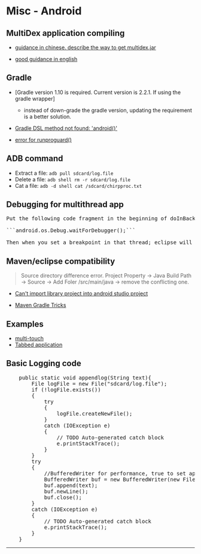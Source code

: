 Misc - Android 
==============

## MultiDex application compiling

- [guidance in chinese. describe the way to get multidex.jar](http://blog.csdn.net/t12x3456/article/details/40837287)

- [good guidance in english](https://medium.com/@mustafa01ali/dexs-64k-limit-is-not-a-problem-anymore-well-almost-2b1faac3508)

## Gradle 
- [Gradle version 1.10 is required. Current version is 2.2.1. If using the gradle wrapper]
	- instead of down-grade the gradle version, updating the requirement is a better solution.

- [Gradle DSL method not found: 'android()'](http://stackoverflow.com/questions/26759755/error1-0-gradle-dsl-method-not-found-android)
- [error for runproguard()](http://tools.android.com/tech-docs/new-build-system/migrating-to-1-0-0) 


## ADB command

- Extract a file: `adb pull sdcard/log.file`
- Delete a file: `adb shell rm -r sdcard/log.file`
- Cat a file: `adb -d shell cat /sdcard/chirpproc.txt`




## Debugging for multithread app

<pre>
Put the following code fragment in the beginning of doInBackground:

```android.os.Debug.waitForDebugger();```

Then when you set a breakpoint in that thread; eclipse will find it.
</pre>



## Maven/eclipse compatibility


>Source directory difference error.
Project Property -> Java Build Path -> Source -> Add Foler /src/main/java -> remove the conflicting one.

- [Can't import library project into android studio project](http://stackoverflow.com/questions/24279294/cant-import-library-project-into-android-studio-project)

- [Maven Gradle Tricks](http://www.alonsoruibal.com/my-gradle-tips-and-tricks/)



## Examples
- [multi-touch](https://github.com/thuytrinh/android-collage-views)
- [Tabbed application](http://blog.csdn.net/shulianghan/article/details/18233209)


## Basic Logging code

<pre>
	public static void appendlog(String text){
		File logFile = new File("sdcard/log.file");
		if (!logFile.exists())
		{
			try
			{
				logFile.createNewFile();
			} 
			catch (IOException e)
			{
				// TODO Auto-generated catch block
				e.printStackTrace();
			}
		}
		try
		{
			//BufferedWriter for performance, true to set append to file flag
			BufferedWriter buf = new BufferedWriter(new FileWriter(logFile, true)); 
			buf.append(text);
			buf.newLine();
			buf.close();
		}
		catch (IOException e)
		{
			// TODO Auto-generated catch block
			e.printStackTrace();
		}
	}
</pre>

- - -


